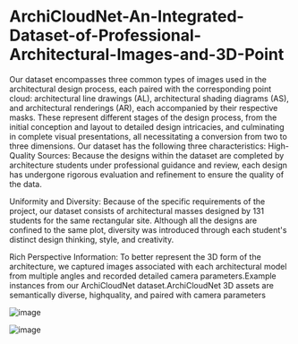 # ArchiCloudNet-An-Integrated-Dataset-of-Professional-Architectural-Images-and-3D-Point
Our dataset encompasses three common types of images used in the architectural design process, each paired with the corresponding point cloud: architectural line drawings (AL), architectural shading diagrams (AS), and architectural renderings (AR), each accompanied by their respective masks. These represent different stages of the design process, from the initial conception and layout to detailed design intricacies, and culminating in complete visual presentations, all necessitating a conversion from two to three dimensions. Our dataset has the following three characteristics:
High-Quality Sources: Because the designs within the dataset are completed by architecture students under professional guidance and review, each design has undergone rigorous evaluation and refinement to ensure the quality of the data.

Uniformity and Diversity: Because of the specific requirements of the project, our dataset consists of architectural masses designed by 131 students for the same rectangular site. Although all the designs are confined to the same plot, diversity was introduced through each student's distinct design thinking, style, and creativity.

Rich Perspective Information: To better represent the 3D form of the architecture, we captured images associated with each architectural model from multiple angles and recorded detailed camera parameters.Example instances from our ArchiCloudNet dataset.ArchiCloudNet 3D assets are semantically diverse, highquality, and paired with camera parameters


![image](https://github.com/gzhuinjune/ArchiCloudNet-An-Integrated-Dataset-of-Professional-Architectural-Images-and-3D-Point/assets/101176810/833d7dea-f230-4293-b7a4-af6de1eb7b2a)

![image](https://github.com/gzhuinjune/ArchiCloudNet-An-Integrated-Dataset-of-Professional-Architectural-Images-and-3D-Point/assets/101176810/0cccc9fc-fd27-4cf2-8984-44532a3f03c5)





